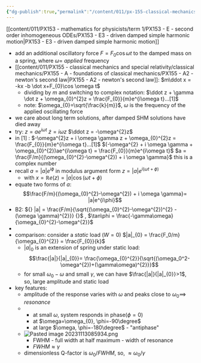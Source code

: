 ```yaml
---
{"dg-publish":true,"permalink":"/content/011/px-155-classical-mechanics-and-special-relativity/classical-mechanics/px-155-d-simple-harmonic-motion/px-155-d9-driven-damped-simple-harmonic-motion/","noteIcon":"1","created":"2024-10-01T18:27:09.666+01:00","updated":"2024-11-26T19:56:00.233+00:00"}
---
```


[[content/011/PX153 - mathematics for physicists/term 1/PX153 - E - second order inhomogeneous ODEs/PX153 - E3 - driven damped simple harmonic motion\|PX153 - E3 - driven damped simple harmonic motion]]
- add an additional oscillatory force $F=F_{0}\cos\omega t$ to the damped mass on a spring, where $\omega =$ *applied* frequency
- [[content/011/PX155 - classical mechanics and special relativity/classical mechanics/PX155 - A - foundations of classical mechanics/PX155 - A2 - newton's second law\|PX155 - A2 - newton's second law]]: $m\ddot x = -kx -b \dot x+F_{0}\cos \omega t$
	- dividing by $m$ and switching to complex notation:
		$\ddot z + \gamma \dot z + \omega_{0}^{2}z = \frac{F_{0}}{m}e^{i\omega t}...[1]$
	- note: $\omega_{0}=\sqrt{\frac{k}{m}}$, $\omega$ is the frequency of the applied oscillating force
- we care about long term solutions, after damped SHM solutions have died away
- try: $z=ae^{i\omega t}$
		$\dot z = i\omega z$
		$\ddot z = -\omega^{2}z$
- in [1] : $-\omega^{2}z + i \omega \gamma z + \omega_{0}^{2}z = \frac{F_{0}}{m}e^{i\omega t}...[1]$ 
		$(-\omega^{2} + i \omega \gamma + \omega_{0}^{2})ae^{i\omega t} = \frac{F_{0}}{m}e^{i\omega t}$
		$a = \frac{F/m}{(\omega_{0}^{2}-\omega^{2}) + i \omega \gamma}$ this is a complex number
- recall $a=|a|e^{i\phi}$ in modulus argument form
		$z = |a|e^{i(\omega t+\phi)}$
	- with $x= \mathbb Re (z) = |a|\cos(\omega t+\phi)$
- equate two forms of $a$:
$$\frac{F/m}{(\omega_{0}^{2}-\omega^{2}) + i \omega \gamma}= |a|e^{i\phi}$$
- B2: ${} |a| = \frac{F/m}{\sqrt{(\omega_{0}^{2}-\omega^{2})^{2} - (\omega \gamma)^{2}}} {}$ , $\tan\phi = \frac{-\gamma\omega}{\omega_{0}^{2}-\omega^{2}}$
-
- comparison: consider a *static* load ($W=0$)
		$|a|_{0} = \frac{F_0/m}{\omega_{0}^{2}} = \frac{F_{0}}{k}$
	- $|a|_0$ is an extension of spring under static load:
$$\frac{|a|}{|a|_{0}}= \frac{\omega_{0}^{2}}{\sqrt{(\omega_0^2-\omega^{2})+(\gamma\omega)^{2}}}$$
	- for small $\omega_{0}-\omega$ and small $\gamma$, we can have $\frac{|a|}{|a|_{0}}>1$, so, large amplitude and static load
- key features: 
	- amplitude of the response varies with $\omega$ and peaks close to $\omega_{0} \implies$ *resonance*
	- 
		- at small $\omega$, system responds in phase($\phi=0$)
		- at $\omega=\omega_{0}, \phi=-90\degree$  
		- at large $\omega, \phi=-180\degree$  - "antiphase"
	- ![Pasted image 20231113085934.png](/img/user/pics/Pasted%20image%2020231113085934.png)
		- FWHM - full width at half maximum - width of resonance
		- $FWHM \approx \gamma$
	- dimensionless Q-factor is $\omega_0/FWHM$, so, $\approx \omega_0/\gamma$